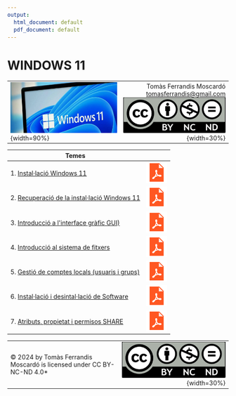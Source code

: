 ```yaml
---
output:
  html_document: default
  pdf_document: default
---
```

# WINDOWS 11
|||
|:---------|--:|
|![](recursos/windows11.png){width=90%}|Tomàs Ferrandis Moscardó<br>tomasferrandis@gmail.com <br> ![](recursos/CC_BY-NC-ND.png){width=30%}| |

|Temes||
-------------------------|--
1. [Instal·lació Windows 11](manteniment/instalar.html)|[![](recursos/iconopdf.png)](manteniment/instalar.pdf)|
2. [Recuperació de la instal·lació Windows 11](manteniment/recuperar.html)|[![](recursos/iconopdf.png)](manteniment/recuperar.pdf)|
3. [Introducció a l'interface gràfic GUI)](interfaces/interfaces.html)|[![](recursos/iconopdf.png)](interfaces/interfaces.pdf)|
4. [Introducció al sistema de fitxers](sf/fitxers.html)|[![](recursos/iconopdf.png)](sf/fitxers.pdf)|
5. [Gestió de comptes locals (usuaris i grups)](gestions/comptesLocals.html)|[![](recursos/iconopdf.png)](gestions/comptesLocals.pdf)|
6. [Instal·lació i desintal·lació de Software](software/software.html)|[![](recursos/iconopdf.png)](software/software.pdf)|
7. [Atributs, propietat i permisos SHARE](gestions/permisos.html)|[![](recursos/iconopdf.png)](gestions/permisos.pdf)|




|||
|:------|--:|
|© 2024 by Tomàs Ferrandis Moscardó is licensed under CC BY-NC-ND 4.0*|![](recursos/CC_BY-NC-ND.png){width=30%}|

